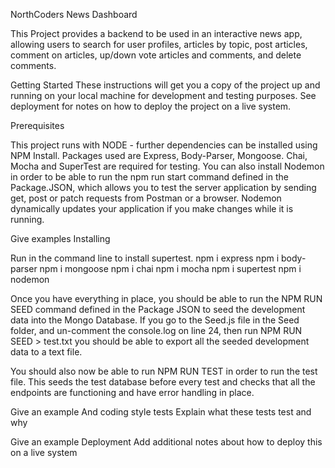 NorthCoders News Dashboard

This Project provides a backend to be used in an interactive news app, allowing users to search for user profiles, articles by topic, post articles, comment on articles, up/down vote articles and comments, and delete comments.


Getting Started
These instructions will get you a copy of the project up and running on your local machine for development and testing purposes. See deployment for notes on how to deploy the project on a live system.

Prerequisites

This project runs with NODE - further dependencies can be installed using NPM Install.
Packages used are Express, Body-Parser, Mongoose. 
Chai, Mocha and SuperTest are required for testing.
You can also install Nodemon in order to be able to run the npm run start command defined in the Package.JSON, 
which allows you to test the server application by sending get, post or patch requests from Postman or a browser. Nodemon dynamically updates your application if you make changes while it is running. 

Give examples
Installing

Run <npm i supertest> in the command line to install supertest. 
npm i express
npm i body-parser
npm i mongoose
npm i chai
npm i mocha
npm i supertest
npm i nodemon

Once you have everything in place, you should be able to run the NPM RUN SEED command defined in the Package JSON to seed the development data into the Mongo Database. If you go to the Seed.js file in the Seed folder, 
and un-comment the console.log on line 24, then run NPM RUN SEED > test.txt you should be able to export all the seeded development data to a text file. 

You should also now be able to run NPM RUN TEST in order to run the test file. This seeds the test database before every test and checks that all the endpoints are functioning and have error handling in place.


Give an example
And coding style tests
Explain what these tests test and why

Give an example
Deployment
Add additional notes about how to deploy this on a live system

<!-- Built With
Dropwizard - The web framework used
Maven - Dependency Management
ROME - Used to generate RSS Feeds
Contributing
Please read CONTRIBUTING.md for details on our code of conduct, and the process for submitting pull requests to us.

Versioning
We use SemVer for versioning. For the versions available, see the tags on this repository.

Authors
Billie Thompson - Initial work - PurpleBooth
See also the list of contributors who participated in this project.
<!--  -->
<!-- License
This project is licensed under the MIT License - see the LICENSE.md file for details --> 

<!-- Acknowledgments
Hat tip to anyone whose code was used
Inspiration
etc -->